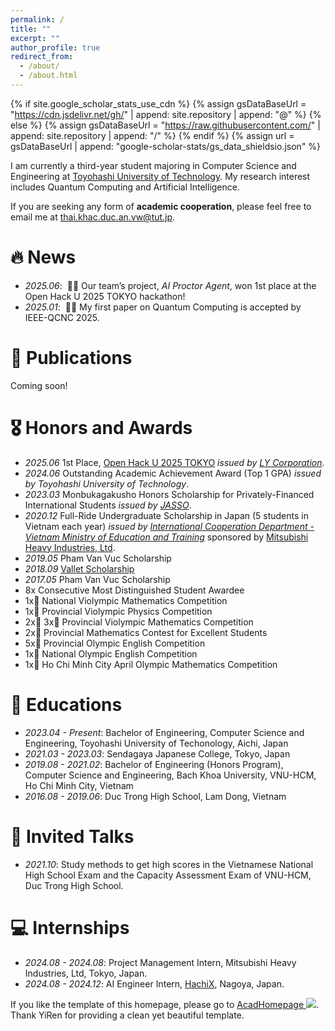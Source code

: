 ```yaml
---
permalink: /
title: ""
excerpt: ""
author_profile: true
redirect_from: 
  - /about/
  - /about.html
---
```


{% if site.google_scholar_stats_use_cdn %}
{% assign gsDataBaseUrl = "https://cdn.jsdelivr.net/gh/" | append: site.repository | append: "@" %}
{% else %}
{% assign gsDataBaseUrl = "https://raw.githubusercontent.com/" | append: site.repository | append: "/" %}
{% endif %}
{% assign url = gsDataBaseUrl | append: "google-scholar-stats/gs_data_shieldsio.json" %}

<span class='anchor' id='about-me'></span>

I am currently a third-year student majoring in Computer Science and Engineering at <a href='https://www.tut.ac.jp/'>Toyohashi University of Technology</a>. 
My research interest includes Quantum Computing and Artificial Intelligence.

If you are seeking any form of <strong>academic cooperation</strong>, please feel free to email me at <a href="mailto:thai.khac.duc.an.vw@tut.jp">thai.khac.duc.an.vw@tut.jp</a>.

# 🔥 News
- *2025.06*: &nbsp;🎉🎉 Our team’s project, *AI Proctor Agent*, won 1st place at the Open Hack U 2025 TOKYO hackathon! 
- *2025.01*: &nbsp;🎉🎉 My first paper on Quantum Computing is accepted by IEEE-QCNC 2025.

# 📝 Publications 
Coming soon!

# 🎖 Honors and Awards
- *2025.06* 1st Place, [Open Hack U 2025 TOKYO](https://hacku.yahoo.co.jp/hacku2025_tokyo/) *issued by [LY Corporation](https://www.lycorp.co.jp/en/)*.
- *2024.06* Outstanding Academic Achievement Award (Top 1 GPA) *issued by Toyohashi University of Technology*. 
- *2023.03* Monbukagakusho Honors Scholarship for Privately-Financed International Students *issued by [JASSO](https://www.jasso.go.jp/en/index.html)*.
- *2020.12* Full-Ride Undergraduate Scholarship in Japan (5 students in Vietnam each year) *issued by [International Cooperation Department - Vietnam Ministry of Education and Training](https://icd.edu.vn/)* sponsored by [Mitsubishi Heavy Industries, Ltd](https://www.mhi.com/). 
- *2019.05* Pham Van Vuc Scholarship
- *2018.09* [Vallet Scholarship](https://www.fondationvallet.org/en/scholarships/vietnam/)
- *2017.05* Pham Van Vuc Scholarship
- 8x Consecutive Most Distinguished Student Awardee
- 1x🥇 National Violympic Mathematics Competition
- 1x🥇 Provincial Violympic Physics Competition
- 2x🥇 3x🥈 Provincial Violympic Mathematics Competition
- 2x🥈 Provincial Mathematics Contest for Excellent Students
- 5x🥈 Provincial Olympic English Competition
- 1x🥉 National Olympic English Competition
- 1x🥉 Ho Chi Minh City April Olympic Mathematics Competition

# 📖 Educations
- *2023.04 - Present*: Bachelor of Engineering, Computer Science and Engineering, Toyohashi University of Techonology, Aichi, Japan
- *2021.03 - 2023.03*: Sendagaya Japanese College, Tokyo, Japan
- *2019.08 - 2021.02*: Bachelor of Engineering (Honors Program), Computer Science and Engineering, Bach Khoa University, VNU-HCM, Ho Chi Minh City, Vietnam
- *2016.08 - 2019.06*: Duc Trong High School, Lam Dong, Vietnam

# 💬 Invited Talks
- *2021.10*: Study methods to get high scores in the Vietnamese National High School Exam and the Capacity Assessment Exam of VNU-HCM, Duc Trong High School. 

# 💻 Internships
- *2024.08 - 2024.08*: Project Management Intern, Mitsubishi Heavy Industries, Ltd, Tokyo, Japan.
- *2024.08 - 2024.12*: AI Engineer Intern, [HachiX](https://www.hachi-x.com/), Nagoya, Japan.

If you like the template of this homepage, please go to <a href="https://github.com/RayeRen/acad-homepage.github.io">AcadHomepage <img src="https://img.shields.io/github/stars/RayeRen/acad-homepage.github.io?style=social"></a>. Thank YiRen for providing a clean yet beautiful template.